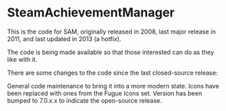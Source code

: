 # SteamAchievementManager


This is the code for SAM, originally released in 2008, last major release in 2011, and last updated in 2013 (a hotfix).

The code is being made available so that those interested can do as they like with it.

There are some changes to the code since the last closed-source release:

General code maintenance to bring it into a more modern state.
Icons have been replaced with ones from the Fugue Icons set.
Version has been bumped to 7.0.x.x to indicate the open-source release.
